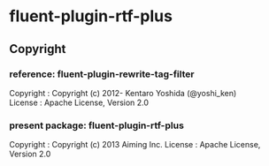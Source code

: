 # fluent-plugin-rtf-plus

## Copyright

### reference: fluent-plugin-rewrite-tag-filter

Copyright :  Copyright (c) 2012- Kentaro Yoshida (@yoshi_ken)  
License   :  Apache License, Version 2.0

### present package: fluent-plugin-rtf-plus

Copyright :  Copyright (c) 2013 Aiming Inc.
License   :  Apache License, Version 2.0

